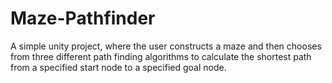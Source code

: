 # Maze-Pathfinder
A simple unity project, where the user constructs a maze and then chooses from three different path finding algorithms to calculate the shortest path from a specified start node to a specified goal node.
